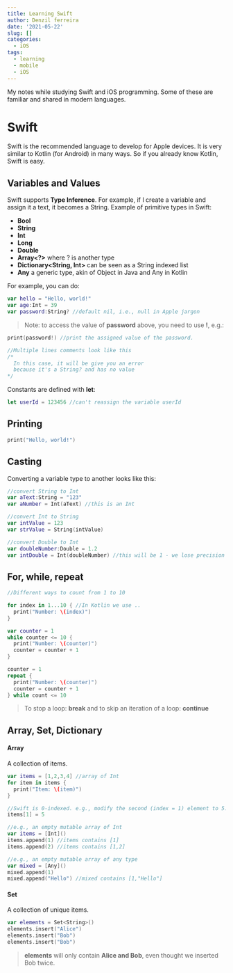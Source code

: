 ```yaml
---
title: Learning Swift
author: Denzil ferreira
date: '2021-05-22'
slug: []
categories:
  - iOS
tags:
  - learning
  - mobile
  - iOS
---
```


My notes while studying Swift and iOS programming. Some of these are familiar and shared in modern languages.

# Swift

Swift is the recommended language to develop for Apple devices. It is very similar to Kotlin (for Android) in many ways. So if you already know Kotlin, Swift is easy.

## Variables and Values

Swift supports **Type Inference**. For example, if I create a variable and assign it a text, it becomes a String. Example of primitive types in Swift:

- **Bool**
- **String**
- **Int**
- **Long**
- **Double**
- **Array<?>** where ? is another type
- **Dictionary<String, Int>** can be seen as a String indexed list
- **Any** a generic type, akin of Object in Java and Any in Kotlin

For example, you can do:
``` Swift
var hello = "Hello, world!"
var age:Int = 39
var password:String? //default nil, i.e., null in Apple jargon
```

> Note: to access the value of __password__ above, you need to use **!**, e.g.:

``` Swift
print(password!) //print the assigned value of the password. 

//Multiple lines comments look like this
/*  
  In this case, it will be give you an error 
  because it's a String? and has no value
*/
```

Constants are defined with __let__:

``` Swift
let userId = 123456 //can't reassign the variable userId
```

## Printing

``` Swift
print("Hello, world!")
```

## Casting

Converting a variable type to another looks like this:

``` Swift
//convert String to Int
var aText:String = "123"
var aNumber = Int(aText) //this is an Int

//convert Int to String
var intValue = 123
var strValue = String(intValue)

//convert Double to Int
var doubleNumber:Double = 1.2
var intDouble = Int(doubleNumber) //this will be 1 - we lose precision
```

## For, while, repeat

``` Swift
//Different ways to count from 1 to 10

for index in 1...10 { //In Kotlin we use ..
  print("Number: \(index)")
}

var counter = 1
while counter <= 10 {
  print("Number: \(counter)")
  counter = counter + 1
}

counter = 1
repeat {
  print("Number: \(counter)")
  counter = counter + 1
} while count <= 10
```

> To stop a loop: **break** and to skip an iteration of a loop: **continue**

## Array, Set, Dictionary

#### Array

A collection of items.

``` Swift
var items = [1,2,3,4] //array of Int
for item in items {
  print("Item: \(item)")
}

//Swift is 0-indexed. e.g., modify the second (index = 1) element to 5.
items[1] = 5

//e.g., an empty mutable array of Int
var items = [Int]()
items.append(1) //items contains [1]
items.append(2) //items contains [1,2]

//e.g., an empty mutable array of any type
var mixed = [Any]()
mixed.append(1)
mixed.append("Hello") //mixed contains [1,"Hello"]
```

#### Set

A collection of unique items.

``` Swift
var elements = Set<String>()
elements.insert("Alice")
elements.insert("Bob")
elements.insert("Bob")
```
> **elements** will only contain **Alice and Bob**, even thought we inserted Bob twice.